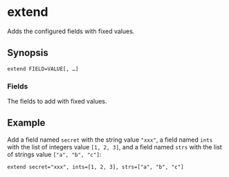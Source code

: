 # extend

Adds the configured fields with fixed values.

## Synopsis

```
extend FIELD=VALUE[, …]
```

### Fields

The fields to add with fixed values.

## Example

Add a field named `secret` with the string value `"xxx"`, a field named `ints`
with the list of integers value `[1, 2, 3]`, and a field named `strs` with the
list of strings value `["a", "b", "c"]`:

```
extend secret="xxx", ints=[1, 2, 3], strs=["a", "b", "c"]
```
